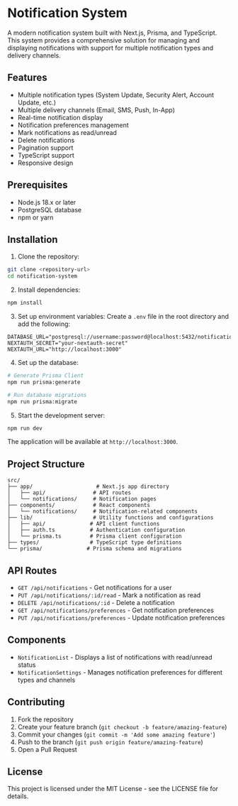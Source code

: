 # Notification System

A modern notification system built with Next.js, Prisma, and TypeScript. This system provides a comprehensive solution for managing and displaying notifications with support for multiple notification types and delivery channels.

## Features

- Multiple notification types (System Update, Security Alert, Account Update, etc.)
- Multiple delivery channels (Email, SMS, Push, In-App)
- Real-time notification display
- Notification preferences management
- Mark notifications as read/unread
- Delete notifications
- Pagination support
- TypeScript support
- Responsive design

## Prerequisites

- Node.js 18.x or later
- PostgreSQL database
- npm or yarn

## Installation

1. Clone the repository:
```bash
git clone <repository-url>
cd notification-system
```

2. Install dependencies:
```bash
npm install
```

3. Set up environment variables:
Create a `.env` file in the root directory and add the following:
```env
DATABASE_URL="postgresql://username:password@localhost:5432/notification_db"
NEXTAUTH_SECRET="your-nextauth-secret"
NEXTAUTH_URL="http://localhost:3000"
```

4. Set up the database:
```bash
# Generate Prisma Client
npm run prisma:generate

# Run database migrations
npm run prisma:migrate
```

5. Start the development server:
```bash
npm run dev
```

The application will be available at `http://localhost:3000`.

## Project Structure

```
src/
├── app/                    # Next.js app directory
│   ├── api/               # API routes
│   └── notifications/     # Notification pages
├── components/            # React components
│   └── notifications/     # Notification-related components
├── lib/                   # Utility functions and configurations
│   ├── api/              # API client functions
│   ├── auth.ts           # Authentication configuration
│   └── prisma.ts         # Prisma client configuration
├── types/                # TypeScript type definitions
└── prisma/              # Prisma schema and migrations
```

## API Routes

- `GET /api/notifications` - Get notifications for a user
- `PUT /api/notifications/:id/read` - Mark a notification as read
- `DELETE /api/notifications/:id` - Delete a notification
- `GET /api/notifications/preferences` - Get notification preferences
- `PUT /api/notifications/preferences` - Update notification preferences

## Components

- `NotificationList` - Displays a list of notifications with read/unread status
- `NotificationSettings` - Manages notification preferences for different types and channels

## Contributing

1. Fork the repository
2. Create your feature branch (`git checkout -b feature/amazing-feature`)
3. Commit your changes (`git commit -m 'Add some amazing feature'`)
4. Push to the branch (`git push origin feature/amazing-feature`)
5. Open a Pull Request

## License

This project is licensed under the MIT License - see the LICENSE file for details. 